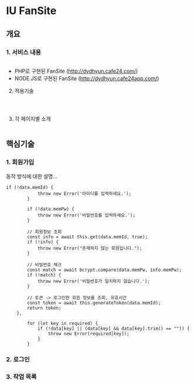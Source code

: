 # IU FanSite
## 개요
### 1. 서비스 내용 
```

```
* PHP로 구현된 FanSite (<http://dydhyun.cafe24.com/>)
* NODE.JS로 구현된 FanSite (<http://dydhyun.cafe24app.com/>)
2. 적용기술

```

		
```

3. 각 페이지별 소개

```

```
## 핵심기술
### 1. 회원가입
동작 방식에 대한 설명...
```
if (!data.memId) {
			throw new Error('아이디를 입력하세요.');
		}
		
		if (!data.memPw) {
			throw new Error('비밀번호를 입력하세요.');
		}
		
		// 회원정보 조회
		const info = await this.get(data.memId, true);
		if (!info) {
			throw new Error("존재하지 않는 회원입니다.");
		}
		
		// 비밀번호 체크 
		const match = await bcrypt.compare(data.memPw, info.memPw);
		if (!match) {
			throw new Error('비밀번호가 일치하지 않습니다.');
		}
		
		// 토큰 -> 로그인한 회원 정보를 조회, 유효시간 
		const token = await this.generateToken(data.memId);
		return token;
	},
	
		for (let key in required) {
			if (!data[key] || (data[key] && data[key].trim() == "")) {
				throw new Error(required[key]);
			}
		}
```
### 2. 로그인

### 3. 작업 목록
